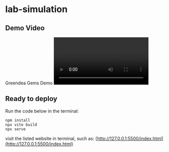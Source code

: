 # lab-simulation

## Demo Video

Greendea Gems Demo
![Experiment 1](experiment-1/experiment1.mp4)

## Ready to deploy

Run the code below in the terminal:
```
npm install
npx vite build
npx serve
```

visit the listed website in terminal, such as:
[http://127.0.0.1:5500/index.html](http://127.0.0.1:5500/index.html)